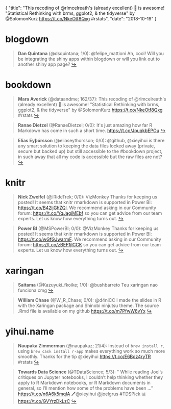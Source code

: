 {
  "title": "This recoding of @rlmcelreath's (already excellent) 📕 is awesome! \"Statistical Rethinking with brms, ggplot2, &amp; the tidyverse\" by @SolomonKurz https://t.co/NkeOtf8Qxg #rstats",
  "date": "2018-10-19"
}

# blogdown

> **Dan Quintana** (@dsquintana; 1/0): @felipe_mattioni Ah, cool! Will you be integrating the shiny apps within blogdown or will you link out to another shiny app page?  [&#8618;](https://twitter.com/xieyihui/status/1052855985155526656)

<!-- -->


# bookdown

> **Mara Averick** (@dataandme; 162/37): This recoding of @rlmcelreath's (already excellent) 📕 is awesome!
"Statistical Rethinking with brms, ggplot2, &amp; the tidyverse" by @SolomonKurz
https://t.co/NkeOtf8Qxg #rstats  [&#8618;](https://twitter.com/xieyihui/status/1052994223681753089)

<!-- -->


> **Ranae Dietzel** (@RanaeDietzel; 0/0): It's just amazing how far R Markdown has come in such a short time. https://t.co/JpuqkbEPOu  [&#8618;](https://twitter.com/xieyihui/status/1052995774999613442)

<!-- -->


> **Elías Eyþórsson** (@eliaseythorsson; 0/0): @github, @xieyihui is there any smart solution to keeping the data files locked away (private, secure but backed up) but still accessible to the #bookdown project, in such away that all my code is accessible but the raw files are not?  [&#8618;](https://twitter.com/xieyihui/status/1052992739871285248)

<!-- -->


# knitr

> **Nick Zweifel** (@iRideTrek; 0/0): VizMonkey Thanks for keeping us posted! It seems that knitr rmarkdown is supported in Power BI: https://t.co/B42ljGhZQl. We recommend asking in our Community forum: https://t.co/YqJagjMEbf so you can get advice from our team experts. Let us know how everything turns out.  [&#8618;](https://twitter.com/xieyihui/status/1052943997361168384)

<!-- -->


> **Power BI** (@MSPowerBI; 0/0): @VizMonkey Thanks for keeping us posted! It seems that knitr rmarkdown is supported in Power BI: https://t.co/wGfGJwarmF. We recommend asking in our Community forum: https://t.co/zBEF1jlCCK so you can get advice from our team experts. Let us know how everything turns out.  [&#8618;](https://twitter.com/xieyihui/status/1052943139093311488)

<!-- -->


# xaringan

> **Saitama** (@Kazuyuki_fkoike; 1/0): @bushbarreto Teu xaringan nao funciona cmg  [&#8618;](https://twitter.com/xieyihui/status/1053026513136865280)

<!-- -->


> **William Chase** (@W_R_Chase; 0/0): @d4niCC I made the slides in R with the Xaringan package and Shinobi ninjutsu theme. The source .Rmd file is available on my github https://t.co/m7PfwW6vYx  [&#8618;](https://twitter.com/xieyihui/status/1052936694855585798)

<!-- -->


# yihui.name

> **Naupaka Zimmerman** (@naupakaz; 21/4): Instead of `brew install r`, using `brew cask install r-app` makes everything work so much more smoothly. Thanks for the tip @xieyihui https://t.co/E6Bdz4ryTR #rstats  [&#8618;](https://twitter.com/xieyihui/status/1052777818499600384)

<!-- -->


> **Towards Data Science** (@TDataScience; 5/3): " While reading Joel’s critiques on Jupyter notebooks, I couldn’t help thinking whether they apply to R Markdown notebooks, or R Markdown documents in general, so I’ll mention how some of the problems have been ..." https://t.co/n6A6k5mqIA 🖊@xieyihui @joelgrus #TDSPick 📊 https://t.co/GVYrzDkLzC  [&#8618;](https://twitter.com/xieyihui/status/1052844492754182144)

<!-- -->


